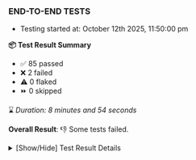 ### END-TO-END TESTS

- Testing started at: October 12th 2025, 11:50:00 pm

**📦 Test Result Summary**

- ✅ 85 passed
- ❌ 2 failed
- ⚠️ 0 flaked
- ⏩ 0 skipped

⌛ _Duration: 8 minutes and 54 seconds_

**Overall Result**: 👎 Some tests failed.



<details>
    <summary>[Show/Hide] Test Result Details</summary>
    <div markdown="1">

| Test | Browser | Test Case | Tags | Result |
| :---: | :---: | :--- | :---: | :---: |
| 1 | chromium-meshery-provider | deploys a published design to a connected cluster |  | ❌ |
| 2 | chromium-local-provider | deploys a published design to a connected cluster |  | ❌ |

</div>
</details>


<!-- To see the full report, please visit our CI/CD pipeline with reporter. -->